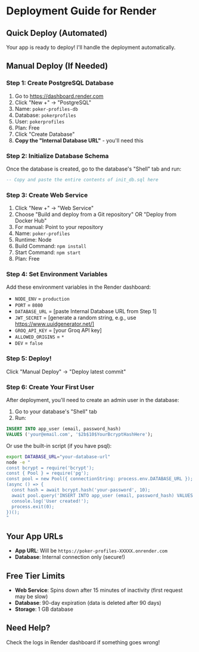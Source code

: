 # Deployment Guide for Render

## Quick Deploy (Automated)

Your app is ready to deploy! I'll handle the deployment automatically.

## Manual Deploy (If Needed)

### Step 1: Create PostgreSQL Database
1. Go to https://dashboard.render.com
2. Click "New +" → "PostgreSQL"
3. Name: `poker-profiles-db`
4. Database: `pokerprofiles`
5. User: `pokerprofiles`
6. Plan: Free
7. Click "Create Database"
8. **Copy the "Internal Database URL"** - you'll need this

### Step 2: Initialize Database Schema
Once the database is created, go to the database's "Shell" tab and run:

```sql
-- Copy and paste the entire contents of init_db.sql here
```

### Step 3: Create Web Service
1. Click "New +" → "Web Service"
2. Choose "Build and deploy from a Git repository" OR "Deploy from Docker Hub"
3. For manual: Point to your repository
4. Name: `poker-profiles`
5. Runtime: Node
6. Build Command: `npm install`
7. Start Command: `npm start`
8. Plan: Free

### Step 4: Set Environment Variables
Add these environment variables in the Render dashboard:

- `NODE_ENV` = `production`
- `PORT` = `8080`
- `DATABASE_URL` = [paste Internal Database URL from Step 1]
- `JWT_SECRET` = [generate a random string, e.g., use https://www.uuidgenerator.net/]
- `GROQ_API_KEY` = [your Groq API key]
- `ALLOWED_ORIGINS` = `*`
- `DEV` = `false`

### Step 5: Deploy!
Click "Manual Deploy" → "Deploy latest commit"

### Step 6: Create Your First User
After deployment, you'll need to create an admin user in the database:

1. Go to your database's "Shell" tab
2. Run:
```sql
INSERT INTO app_user (email, password_hash)
VALUES ('your@email.com', '$2b$10$YourBcryptHashHere');
```

Or use the built-in script (if you have psql):
```bash
export DATABASE_URL="your-database-url"
node -e "
const bcrypt = require('bcrypt');
const { Pool } = require('pg');
const pool = new Pool({ connectionString: process.env.DATABASE_URL });
(async () => {
  const hash = await bcrypt.hash('your-password', 10);
  await pool.query('INSERT INTO app_user (email, password_hash) VALUES ($1, $2)', ['your@email.com', hash]);
  console.log('User created!');
  process.exit(0);
})();
"
```

## Your App URLs
- **App URL**: Will be `https://poker-profiles-XXXXX.onrender.com`
- **Database**: Internal connection only (secure!)

## Free Tier Limits
- **Web Service**: Spins down after 15 minutes of inactivity (first request may be slow)
- **Database**: 90-day expiration (data is deleted after 90 days)
- **Storage**: 1 GB database

## Need Help?
Check the logs in Render dashboard if something goes wrong!
